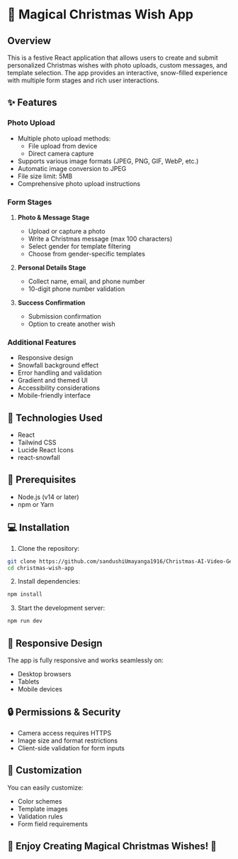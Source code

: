 # 🎄 Magical Christmas Wish App

## Overview

This is a festive React application that allows users to create and submit personalized Christmas wishes with photo uploads, custom messages, and template selection. The app provides an interactive, snow-filled experience with multiple form stages and rich user interactions.

## ✨ Features

### Photo Upload
- Multiple photo upload methods:
  - File upload from device
  - Direct camera capture
- Supports various image formats (JPEG, PNG, GIF, WebP, etc.)
- Automatic image conversion to JPEG
- File size limit: 5MB
- Comprehensive photo upload instructions

### Form Stages
1. **Photo & Message Stage**
   - Upload or capture a photo
   - Write a Christmas message (max 100 characters)
   - Select gender for template filtering
   - Choose from gender-specific templates

2. **Personal Details Stage**
   - Collect name, email, and phone number
   - 10-digit phone number validation

3. **Success Confirmation**
   - Submission confirmation
   - Option to create another wish

### Additional Features
- Responsive design
- Snowfall background effect
- Error handling and validation
- Gradient and themed UI
- Accessibility considerations
- Mobile-friendly interface

## 🚀 Technologies Used

- React
- Tailwind CSS
- Lucide React Icons
- react-snowfall

## 🔧 Prerequisites

- Node.js (v14 or later)
- npm or Yarn

## 💻 Installation

1. Clone the repository:
```bash
git clone https://github.com/sandushiUmayanga1916/Christmas-AI-Video-Generator.git
cd christmas-wish-app
```

2. Install dependencies:
```bash
npm install
```

3. Start the development server:
```bash
npm run dev
```

## 📱 Responsive Design

The app is fully responsive and works seamlessly on:
- Desktop browsers
- Tablets
- Mobile devices

## 🔒 Permissions & Security

- Camera access requires HTTPS
- Image size and format restrictions
- Client-side validation for form inputs

## 🎨 Customization

You can easily customize:
- Color schemes
- Template images
- Validation rules
- Form field requirements


## 🎅 Enjoy Creating Magical Christmas Wishes! 🎁